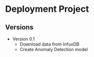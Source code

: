 # Deployment Project

## Versions
- Version 0.1
  - Download data from InfuxDB
  - Create Anomaly Detection model
